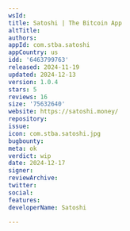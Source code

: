 ```yaml
---
wsId: 
title: Satoshi | The Bitcoin App
altTitle: 
authors: 
appId: com.stba.satoshi
appCountry: us
idd: '6463799763'
released: 2024-11-19
updated: 2024-12-13
version: 1.0.4
stars: 5
reviews: 16
size: '75632640'
website: https://satoshi.money/
repository: 
issue: 
icon: com.stba.satoshi.jpg
bugbounty: 
meta: ok
verdict: wip
date: 2024-12-17
signer: 
reviewArchive: 
twitter: 
social: 
features: 
developerName: Satoshi

---
```


